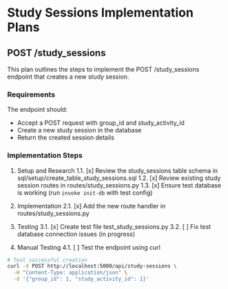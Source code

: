# Study Sessions Implementation Plans

## POST /study_sessions
This plan outlines the steps to implement the POST /study_sessions endpoint that creates a new study session.

### Requirements
The endpoint should:
- Accept a POST request with group_id and study_activity_id
- Create a new study session in the database
- Return the created session details

### Implementation Steps

1. Setup and Research
   1.1. [x] Review the study_sessions table schema in sql/setup/create_table_study_sessions.sql
   1.2. [x] Review existing study session routes in routes/study_sessions.py
   1.3. [x] Ensure test database is working (run `invoke init-db` with test config)

2. Implementation
   2.1. [x] Add the new route handler in routes/study_sessions.py

3. Testing
   3.1. [x] Create test file test_study_sessions.py
   3.2. [ ] Fix test database connection issues (in progress)

4. Manual Testing
   4.1. [ ] Test the endpoint using curl
```bash
# Test successful creation  
curl -X POST http://localhost:5000/api/study-sessions \
  -H "Content-Type: application/json" \
  -d '{"group_id": 1, "study_activity_id": 1}'
```